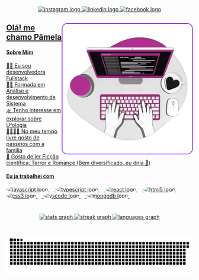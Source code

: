 <div align="center">
 <a href="https://www.instagram.com/pamela_rodriigues18?igsh=eWFnY3dieXpqeTd1" target="_blank">
    <img src="https://img.shields.io/static/v1?message=Instagram&logo=instagram&label=&color=ff00ff&logoColor=white&labelColor=&style=for-the-badgeColor=FF00F6&color:FFF" height="35" alt="instagram logo" />
</a>
  <a href="https://www.linkedin.com/in/p%C3%A2mela-cristina-061434275?utm_source=share&utm_campaign=share_via&utm_content=profile&utm_medium=android_app">
  <img src="https://img.shields.io/static/v1?message=LinkedIn&logo=linkedin&label=&color=ff00ff&logoColor=white&labelColor=&style=for-the-badge" height="35" alt="linkedin logo"  />
  </a>
  <a href="https://www.facebook.com/profile.php?id=100012302259932&mibextid=ZbWKwL" >
  <img src="https://img.shields.io/static/v1?message=Facebook&logo=facebook&label=&color=ff00ff&logoColor=white&labelColor=&style=for-the-badge" height="35" alt="facebook logo"  />
</div>

###

<img align="right" height="150" src="/getimg_ai-2024-09-20T04_18_24.368Z.png" style="border-radius: 15px; border: 2px solid #8A2BE2; object-fit: cover; width: 350px; height: 350px;" />


###

<h2 align="left">Olá! me chamo Pâmela </h2>
<h4> Sobre Mim</h4>
<p>
👩‍💻 Eu sou desenvolvedora Fullstack</br>
👩‍🎓 Formada em Análise e desenvolvimento de Sistema</br>
🛸 Tenho interesse em explorar sobre Ufologia</br>
👨‍👩‍👧‍👦 No meu tempo livre gosto de passeios com a familia</br>
📘 Gosto de ler Ficção científica, Terror e Romance (Bem diversificado, eu diria 🙈) </br>
</p>
<h4> Eu ja trabalhei com</h4>
<div>
 <img src="https://cdn.jsdelivr.net/gh/devicons/devicon/icons/javascript/javascript-original.svg" height="30" alt="javascript logo" style="border-radius: 50%;" />
  <img width="12" />
  <img src="https://cdn.jsdelivr.net/gh/devicons/devicon/icons/typescript/typescript-original.svg" height="30" alt="typescript logo" style="border-radius: 50%;" />
  <img width="12" />
  <img src="https://cdn.jsdelivr.net/gh/devicons/devicon/icons/react/react-original.svg" height="30" alt="react logo" style="border-radius: 50%;" />
  <img width="12" />
  <img src="https://cdn.jsdelivr.net/gh/devicons/devicon/icons/html5/html5-original.svg" height="30" alt="html5 logo" style="border-radius: 50%;" />
  <img width="12" />
  <img src="https://cdn.jsdelivr.net/gh/devicons/devicon/icons/css3/css3-original.svg" height="30" alt="css3 logo" style="border-radius: 50%;" />
  <img width="12" />
  <img src="https://cdn.jsdelivr.net/gh/devicons/devicon/icons/vscode/vscode-original.svg" height="30" alt="vscode logo" style="border-radius: 50%;" />
  <img width="12" />
  <img src="https://cdn.jsdelivr.net/gh/devicons/devicon/icons/mongodb/mongodb-original.svg" height="30" alt="mongodb logo" style="border-radius: 50%;" />
  <img width="12" />
</div>
 


###

<br clear="both">

<div align="center">
  <img src="https://github-readme-stats.vercel.app/api?username=pamelacrist&hide_title=false&hide_rank=false&show_icons=true&include_all_commits=true&count_private=true&disable_animations=false&theme=dracula&locale=en&hide_border=false&order=1" height="150" alt="stats graph"  />
  <img src="https://streak-stats.demolab.com?user=pamelacrist&locale=en&mode=daily&theme=dracula&hide_border=false&border_radius=5&order=3" height="150" alt="streak graph"  />
  <img src="https://github-readme-stats.vercel.app/api/top-langs?username=pamelacrist&locale=en&hide_title=false&layout=compact&card_width=320&langs_count=5&theme=dracula&hide_border=false&order=2" height="150" alt="languages graph"  />
</div>

###

<br clear="both">

<img src="https://raw.githubusercontent.com/pamelacrist/pamelacrist/output/snake.svg" alt="Snake animation" />

###
